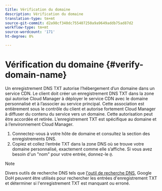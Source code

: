 ```yaml
---
title: Vérification du domaine
description: Vérification du domaine
translation-type: tm+mt
source-git-commit: d2a98cf340dc755407250a9a9649addb75ad87d2
workflow-type: tm+mt
source-wordcount: '171'
ht-degree: 0%

---
```



# Vérification du domaine {#verify-domain-name}

Un enregistrement DNS TXT autorise l’hébergement d’un domaine dans un service CDN. Le client doit créer un enregistrement DNS TXT dans la zone qui autorise Cloud Manager à déployer le service CDN avec le domaine personnalisé et à l’associer au service principal. Cette association est entièrement sous le contrôle du client et autorise fortement Cloud Manager à diffuser du contenu du service vers un domaine. Cette autorisation peut être accordée et retirée. L’enregistrement TXT est spécifique au domaine et à l’environnement Cloud Manager.

1. Connectez-vous à votre hôte de domaine et consultez la section des enregistrements DNS.
1. Copiez et collez l’entrée TXT dans la zone DNS où se trouve votre domaine personnalisé, exactement comme elle s’affiche. Si vous avez besoin d&#39;un &quot;nom&quot; pour votre entrée, donnez-le `@`.

>[!NOTE]
>Divers outils de recherche DNS tels que [l&#39;outil de recherche DNS](https://www.ultratools.com/tools/dnsLookup), Google DoH peuvent être utilisés pour rechercher les entrées d&#39;enregistrement TXT et déterminer si l&#39;enregistrement TXT est manquant ou erroné.

